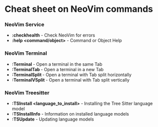# Cheat sheet on NeoVim commands
### NeoVim Service
- __:checkhealth__ - Check NeoVim for errors
- __:help <command/object>__ - Command or Object Help

### NeoVim Terminal
- __:Terminal <command>__ - Open a terminal in the same Tab
- __:TerminalTab <command>__ - Open a terminal in a new Tab
- __:TerminalSplit <command>__ - Open a terminal with Tab split horizontally
- __:TerminalVSplit <command>__ - Open a terminal with Tab split vertically

### NeoVim Treesitter
- __:TSInstall <language_to_install>__ - Installing the Tree Sitter language model
- __:TSInstallInfo__ - Information on installed language models
- __:TSUpdate__ - Updating language models

